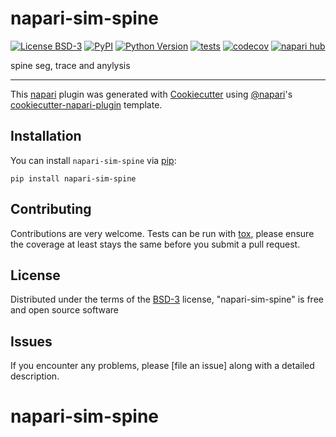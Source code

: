 # napari-sim-spine

[![License BSD-3](https://img.shields.io/pypi/l/napari-sim-spine.svg?color=green)](https://github.com/lizhuo632/napari-sim-spine/raw/main/LICENSE)
[![PyPI](https://img.shields.io/pypi/v/napari-sim-spine.svg?color=green)](https://pypi.org/project/napari-sim-spine)
[![Python Version](https://img.shields.io/pypi/pyversions/napari-sim-spine.svg?color=green)](https://python.org)
[![tests](https://github.com/lizhuo632/napari-sim-spine/workflows/tests/badge.svg)](https://github.com/lizhuo632/napari-sim-spine/actions)
[![codecov](https://codecov.io/gh/lizhuo632/napari-sim-spine/branch/main/graph/badge.svg)](https://codecov.io/gh/lizhuo632/napari-sim-spine)
[![napari hub](https://img.shields.io/endpoint?url=https://api.napari-hub.org/shields/napari-sim-spine)](https://napari-hub.org/plugins/napari-sim-spine)

spine seg, trace and anylysis

----------------------------------

This [napari] plugin was generated with [Cookiecutter] using [@napari]'s [cookiecutter-napari-plugin] template.

<!--
Don't miss the full getting started guide to set up your new package:
https://github.com/napari/cookiecutter-napari-plugin#getting-started

and review the napari docs for plugin developers:
https://napari.org/stable/plugins/index.html
-->

## Installation

You can install `napari-sim-spine` via [pip]:

    pip install napari-sim-spine




## Contributing

Contributions are very welcome. Tests can be run with [tox], please ensure
the coverage at least stays the same before you submit a pull request.

## License

Distributed under the terms of the [BSD-3] license,
"napari-sim-spine" is free and open source software

## Issues

If you encounter any problems, please [file an issue] along with a detailed description.

[napari]: https://github.com/napari/napari
[Cookiecutter]: https://github.com/audreyr/cookiecutter
[@napari]: https://github.com/napari
[MIT]: http://opensource.org/licenses/MIT
[BSD-3]: http://opensource.org/licenses/BSD-3-Clause
[GNU GPL v3.0]: http://www.gnu.org/licenses/gpl-3.0.txt
[GNU LGPL v3.0]: http://www.gnu.org/licenses/lgpl-3.0.txt
[Apache Software License 2.0]: http://www.apache.org/licenses/LICENSE-2.0
[Mozilla Public License 2.0]: https://www.mozilla.org/media/MPL/2.0/index.txt
[cookiecutter-napari-plugin]: https://github.com/napari/cookiecutter-napari-plugin

[napari]: https://github.com/napari/napari
[tox]: https://tox.readthedocs.io/en/latest/
[pip]: https://pypi.org/project/pip/
[PyPI]: https://pypi.org/
# napari-sim-spine
